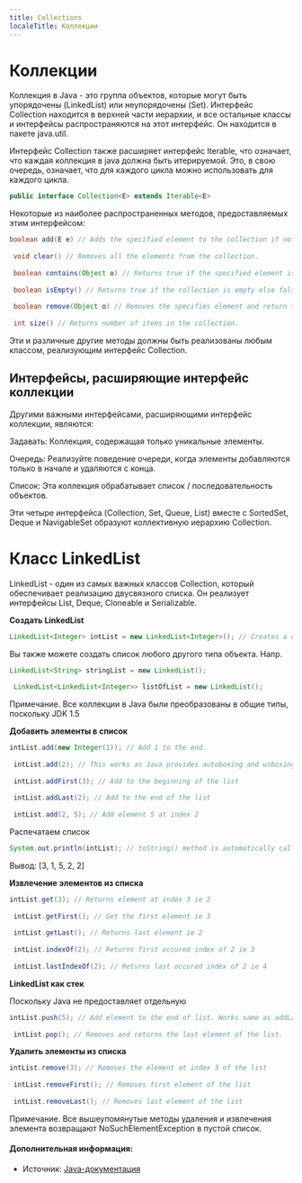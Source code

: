 ```yaml
---
title: Collections
localeTitle: Коллекции
---
```

# Коллекции

Коллекция в Java - это группа объектов, которые могут быть упорядочены (LinkedList) или неупорядочены (Set). Интерфейс Collection находится в верхней части иерархии, и все остальные классы и интерфейсы распространяются на этот интерфейс. Он находится в пакете java.util.

Интерфейс Collection также расширяет интерфейс Iterable, что означает, что каждая коллекция в java должна быть итерируемой. Это, в свою очередь, означает, что для каждого цикла можно использовать для каждого цикла.

```java
public interface Collection<E> extends Iterable<E> 
```

Некоторые из наиболее распространенных методов, предоставляемых этим интерфейсом:

```java
boolean add(E e) // Adds the specified element to the collection if not present and returns true if this collection changed. 
 
 void clear() // Removes all the elements from the collection. 
 
 boolean contains(Object o) // Returns true if the specified element is in the collection else false 
 
 boolean isEmpty() // Returns true if the collection is empty else false 
 
 boolean remove(Object o) // Removes the specifies element and return true on successful removal else false. 
 
 int size() // Returns number of items in the collection. 
```

Эти и различные другие методы должны быть реализованы любым классом, реализующим интерфейс Collection.

## Интерфейсы, расширяющие интерфейс коллекции

Другими важными интерфейсами, расширяющими интерфейс коллекции, являются:

Задавать: Коллекция, содержащая только уникальные элементы.

Очередь: Реализуйте поведение очереди, когда элементы добавляются только в начале и удаляются с конца.

Список: Эта коллекция обрабатывает список / последовательность объектов.

Эти четыре интерфейса (Collection, Set, Queue, List) вместе с SortedSet, Deque и NavigableSet образуют коллективную иерархию Collection.

# Класс LinkedList

LinkedList - один из самых важных классов Collection, который обеспечивает реализацию двусвязного списка. Он реализует интерфейсы List, Deque, Cloneable и Serializable.

**Создать LinkedList**

```java
LinkedList<Integer> intList = new LinkedList<Integer>(); // Creates a new list of Integer objects. 
```

Вы также можете создать список любого другого типа объекта. Напр.

```java
LinkedList<String> stringList = new LinkedList(); 
 
 LinkedList<LinkedList<Integer>> listOfList = new LinkedList(); 
```

Примечание. Все коллекции в Java были преобразованы в общие типы, поскольку JDK 1.5

**Добавить элементы в список**

```java
intList.add(new Integer(1)); // Add 1 to the end. 
 
 intList.add(2); // This works as Java provides autoboxing and unboxing of primitive datatypes and their respective wrapper classes 
 
 intList.addFirst(3); // Add to the beginning of the list 
 
 intList.addLast(2); // Add to the end of the list 
 
 intList.add(2, 5); // Add element 5 at index 2 
```

Распечатаем список

```java
System.out.println(intList); // toString() method is automatically called on the list 
```

Вывод: \[3, 1, 5, 2, 2\]

**Извлечение элементов из списка**

```java
intList.get(3); // Returns element at index 3 ie 2 
 
 intList.getFirst(); // Get the first element ie 3 
 
 intList.getLast(); // Returns last element ie 2 
 
 intList.indexOf(2); // Returns first occured index of 2 ie 3 
 
 intList.lastIndexOf(2); // Returns last occured index of 2 ie 4 
```

**LinkedList как стек**

Поскольку Java не предоставляет отдельную

```java
intList.push(5); // Add element to the end of list. Works same as addLast() 
 
 intList.pop(); // Removes and returns the last element of the list. 
```

**Удалить элементы из списка**

```java
intList.remove(3); // Removes the element at index 3 of the list 
 
 intList.removeFirst(); // Removes first element of the list 
 
 intList.removeLast(); // Removes last element of the list 
```

Примечание. Все вышеупомянутые методы удаления и извлечения элемента возвращают NoSuchElementException в пустой список.

#### Дополнительная информация:

*   Источник: [Java-документация](https://docs.oracle.com/javase/9/docs/api/overview-summary.html)